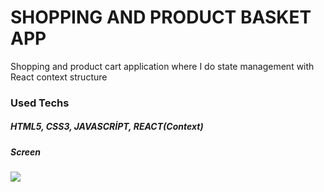 <h1> SHOPPING AND PRODUCT BASKET APP</h1>
<p> Shopping and product cart application where I do state management with React context structure </p>
<h3>Used Techs</h3>
<h5>HTML5, CSS3, JAVASCRİPT, REACT(Context)</h5>
<h5>Screen</h5>
<img src="./src/assets/screen.gif">

